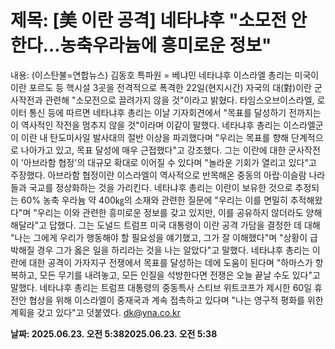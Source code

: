 # **제목: [美 이란 공격] 네타냐후 "소모전 안 한다…농축우라늄에 흥미로운 정보"**

  내용: (이스탄불=연합뉴스) 김동호 특파원 = 베냐민 네타냐후 이스라엘 총리는 미국이 이란 포르도 등 핵시설 3곳을 전격적으로 폭격한 22일(현지시간) 자국의 대(對)이란 군사작전과 관련해 "소모전으로 끌려가지 않을 것"이라고 밝혔다.    타임스오브이스라엘, 로이터 통신 등에 따르면 네타냐후 총리는 이날 기자회견에서 "목표를 달성하기 전까지는 이 역사적인 작전을 멈추지 않을 것"이라며 이같이 말했다.    네타냐후 총리는 이스라엘군이 이란 내 탄도미사일 발사대의 절반 이상을 파괴했다며 "우리는 목표를 향해 단계적으로 나아가고 있고, 목표 달성에 매우 근접했다"고 강조했다.    그는 이란에 대한 군사작전이 '아브라함 협정'의 대규모 확대로 이어질 수 있다며 "놀라운 기회가 열리고 있다"고 주장했다. 아브라함 협정이란 이스라엘이 역사적으로 반목해온 중동의 아랍·이슬람 나라들과 국교를 정상화하는 것을 가리킨다.    네타냐후 총리는 이란이 보유한 것으로 추정되는 60% 농축 우라늄 약 400㎏의 소재와 관련한 질문에 "우리는 이를 면밀히 추적해왔다"며 "우리는 이와 관련한 흥미로운 정보를 갖고 있지만, 이를 공유하지 않더라도 양해해달라"고 답했다.    그는 도널드 트럼프 미국 대통령이 이란 공격 가담을 결정한 데 대해 "나는 그에게 우리가 행동해야 할 필요성을 얘기했고, 그가 잘 이해했다"며 "상황이 급박해질 경우 그가 옳은 일을 하리라는 것을 나는 알았다"고 말했다.    네타냐후 총리는 이란에 대한 공격이 가자지구 전쟁에서 목표를 달성하는 데에 도움이 된다며 "하마스가 항복하고, 모든 무기를 내려놓고, 모든 인질을 석방한다면 전쟁은 오늘 끝날 수도 있다"고 말했다.    네타냐후 총리는 트럼프 대통령의 중동특사 스티브 위트코프가 제시한 60일 휴전안 협상을 위해 이스라엘이 중재국과 계속 접촉하고 있다며 "나는 영구적 평화를 위한 계획을 갖고 있다"고 덧붙였다.    dk@yna.co.kr

  **날짜: 2025.06.23. 오전 5:382025.06.23. 오전 5:38**